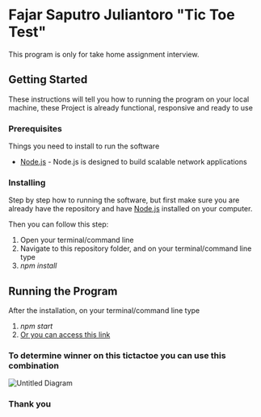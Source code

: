 # Fajar Saputro Juliantoro "Tic Toe Test" 

This program is only for take home assignment interview.

## Getting Started

These instructions will tell you how to running the program on your local machine, these Project is already functional, responsive and ready to use

### Prerequisites

Things you need to install to run the software

* [Node.js](https://nodejs.org/en/download/) - Node.js is designed to build scalable network applications

### Installing

Step by step how to running the software, but first make sure you are already have the repository and have [Node.js](https://nodejs.org/en/download/) installed on your computer.

Then you can follow this step:
1. Open your terminal/command line
2. Navigate to this repository folder, and on your terminal/command line type
3. _npm install_

## Running the Program

After the installation, on your terminal/command line type
1. _npm start_
2. [Or you can access this link](https://fajarsj-tictactoe.herokuapp.com/)

### To determine winner on this tictactoe you can use this combination

![Untitled Diagram](https://user-images.githubusercontent.com/22906687/85218474-dd8a1f00-b3c4-11ea-9190-3a56e058e488.jpg)

### Thank you
